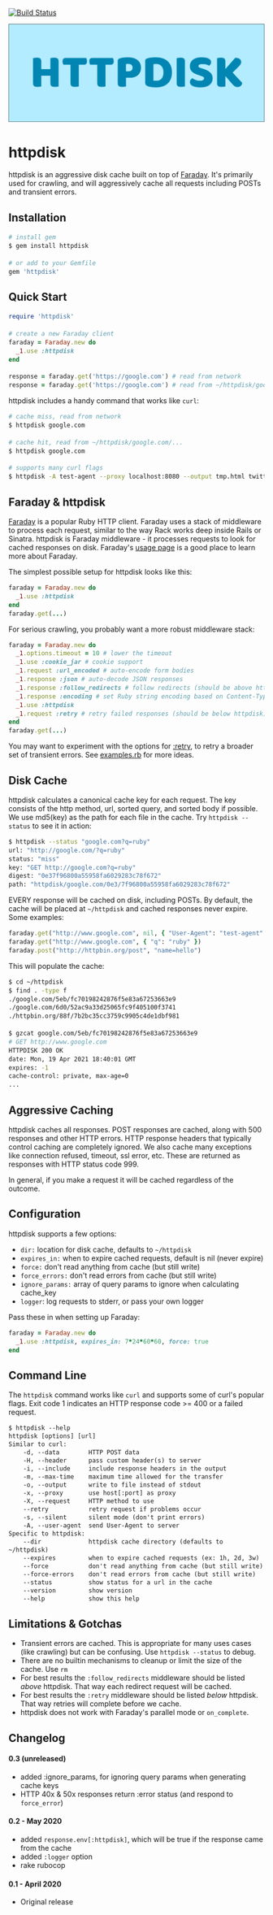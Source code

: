 [![Build Status](https://github.com/gurgeous/httpdisk/workflows/test/badge.svg?branch=main)](https://github.com/gurgeous/httpdisk/actions)

![logo](logo.svg)

# httpdisk

httpdisk is an aggressive disk cache built on top of [Faraday](https://lostisland.github.io/faraday/). It's primarily used for crawling, and will aggressively cache all requests including POSTs and transient errors.

## Installation

```sh
# install gem
$ gem install httpdisk

# or add to your Gemfile
gem 'httpdisk'
```

## Quick Start

```ruby
require 'httpdisk'

# create a new Faraday client
faraday = Faraday.new do
  _1.use :httpdisk
end

response = faraday.get('https://google.com') # read from network
response = faraday.get('https://google.com') # read from ~/httpdisk/google.com/...
```

httpdisk includes a handy command that works like `curl`:

```sh
# cache miss, read from network
$ httpdisk google.com

# cache hit, read from ~/httpdisk/google.com/...
$ httpdisk google.com

# supports many curl flags
$ httpdisk -A test-agent --proxy localhost:8080 --output tmp.html twitter.com
```

## Faraday & httpdisk

[Faraday](https://lostisland.github.io/faraday/) is a popular Ruby HTTP client. Faraday uses a stack of middleware to process each request, similar to the way Rack works deep inside Rails or Sinatra. httpdisk is Faraday middleware - it processes requests to look for cached responses on disk. Faraday's [usage page](https://lostisland.github.io/faraday/usage/) is a good place to learn more about Faraday.

The simplest possible setup for httpdisk looks like this:

```ruby
faraday = Faraday.new do
  _1.use :httpdisk
end
faraday.get(...)
```

For serious crawling, you probably want a more robust middleware stack:

```ruby
faraday = Faraday.new do
  _1.options.timeout = 10 # lower the timeout
  _1.use :cookie_jar # cookie support
  _1.request :url_encoded # auto-encode form bodies
  _1.response :json # auto-decode JSON responses
  _1.response :follow_redirects # follow redirects (should be above httpdisk)
  _1.response :encoding # set Ruby string encoding based on Content-Type (should be above httpdisk)
  _1.use :httpdisk
  _1.request :retry # retry failed responses (should be below httpdisk)
end
faraday.get(...)
```

You may want to experiment with the options for [:retry](https://lostisland.github.io/faraday/middleware/retry), to retry a
broader set of transient errors. See [examples.rb](https://github.com/gurgeous/httpdisk/blob/main/examples.rb) for more ideas.

## Disk Cache

httpdisk calculates a canonical cache key for each request. The key consists of the http method, url, sorted query, and sorted body if possible. We use md5(key) as the path for each file in the cache. Try `httpdisk --status` to see it in action:

```sh
$ httpdisk --status "google.com?q=ruby"
url: "http://google.com/?q=ruby"
status: "miss"
key: "GET http://google.com?q=ruby"
digest: "0e37f96800a55958fa6029283c78f672"
path: "httpdisk/google.com/0e3/7f96800a55958fa6029283c78f672"
```

EVERY response will be cached on disk, including POSTs. By default, the cache will be placed at `~/httpdisk` and cached responses never expire. Some examples:

```ruby
faraday.get("http://www.google.com", nil, { "User-Agent": "test-agent" })
faraday.get("http://www.google.com", { "q": "ruby" })
faraday.post("http://httpbin.org/post", "name=hello")
```

This will populate the cache:

```sh
$ cd ~/httpdisk
$ find . -type f
./google.com/5eb/fc70198242876f5e83a67253663e9
./google.com/6d0/52ac9a33d25065fc9f405100f3741
./httpbin.org/88f/7b2bc35cc3759c9905c4de1dbf981

$ gzcat google.com/5eb/fc70198242876f5e83a67253663e9
# GET http://www.google.com
HTTPDISK 200 OK
date: Mon, 19 Apr 2021 18:40:01 GMT
expires: -1
cache-control: private, max-age=0
...
```

## Aggressive Caching

httpdisk caches all responses. POST responses are cached, along with 500 responses and other HTTP errors. HTTP response headers that typically control caching are completely ignored. We also cache many exceptions like connection refused, timeout, ssl error, etc. These are returned as responses with HTTP status code 999.

In general, if you make a request it will be cached regardless of the outcome.

## Configuration

httpdisk supports a few options:

- `dir:` location for disk cache, defaults to `~/httpdisk`
- `expires_in:` when to expire cached requests, default is nil (never expire)
- `force:` don't read anything from cache (but still write)
- `force_errors:` don't read errors from cache (but still write)
- `ignore_params:` array of query params to ignore when calculating cache_key
- `logger`: log requests to stderr, or pass your own logger

Pass these in when setting up Faraday:

```ruby
faraday = Faraday.new do
  _1.use :httpdisk, expires_in: 7*24*60*60, force: true
end
```

## Command Line

The `httpdisk` command works like `curl` and supports some of curl's popular flags. Exit code 1 indicates an HTTP response code >= 400 or a failed request.

```
$ httpdisk --help
httpdisk [options] [url]
Similar to curl:
    -d, --data        HTTP POST data
    -H, --header      pass custom header(s) to server
    -i, --include     include response headers in the output
    -m, --max-time    maximum time allowed for the transfer
    -o, --output      write to file instead of stdout
    -x, --proxy       use host[:port] as proxy
    -X, --request     HTTP method to use
    --retry           retry request if problems occur
    -s, --silent      silent mode (don't print errors)
    -A, --user-agent  send User-Agent to server
Specific to httpdisk:
    --dir             httpdisk cache directory (defaults to ~/httpdisk)
    --expires         when to expire cached requests (ex: 1h, 2d, 3w)
    --force           don't read anything from cache (but still write)
    --force-errors    don't read errors from cache (but still write)
    --status          show status for a url in the cache
    --version         show version
    --help            show this help
```

## Limitations & Gotchas

- Transient errors are cached. This is appropriate for many uses cases (like crawling) but can be confusing. Use `httpdisk --status` to debug.
- There are no builtin mechanisms to cleanup or limit the size of the cache. Use `rm`
- For best results the `:follow_redirects` middleware should be listed _above_ httpdisk. That way each redirect request will be cached.
- For best results the `:retry` middleware should be listed _below_ httpdisk. That way retries will complete before we cache.
- httpdisk does not work with Faraday's parallel mode or `on_complete`.

## Changelog

#### 0.3 (unreleased)

- added :ignore_params, for ignoring query params when generating cache keys
- HTTP 40x & 50x responses return :error status (and respond to `force_error`)

#### 0.2 - May 2020

- added `response.env[:httpdisk]`, which will be true if the response came from the cache
- added `:logger` option
- rake rubocop

#### 0.1 - April 2020

- Original release

